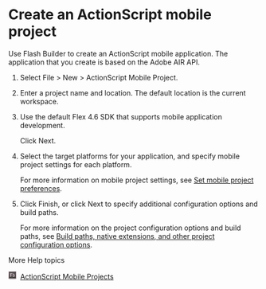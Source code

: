 # Create an ActionScript mobile project

Use Flash Builder to create an ActionScript mobile application. The application
that you create is based on the Adobe AIR API.

1.  Select File \> New \> ActionScript Mobile Project.

2.  Enter a project name and location. The default location is the current
    workspace.

3.  Use the default Flex 4.6 SDK that supports mobile application development.

    Click Next.

4.  Select the target platforms for your application, and specify mobile project
    settings for each platform.

    For more information on mobile project settings, see
    [Set mobile project preferences](./set-mobile-project-preferences.md).

5.  Click Finish, or click Next to specify additional configuration options and
    build paths.

    For more information on the project configuration options and build paths,
    see
    [Build paths, native extensions, and other project configuration options](https://web.archive.org/web/20150302190556mp_/http://help.adobe.com/en_US/flashbuilder/using/WSc5cd04c102ae3e972ff2927b12e1411968f-7feb.html).

More Help topics

![](../img/flashbuilderLinkIndicator.png) 
[ActionScript Mobile Projects](https://web.archive.org/web/20150302190556mp_/http://help.adobe.com/en_US/flashbuilder/using/WSe4e4b720da9dedb5-6f0dd08a12e51bbb7fa-7ffb.html)
